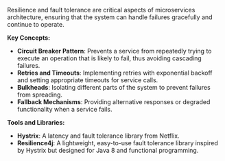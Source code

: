Resilience and fault tolerance are critical aspects of microservices architecture, ensuring that the system can handle failures gracefully and continue to operate.

**Key Concepts:**

- **Circuit Breaker Pattern**: Prevents a service from repeatedly trying to execute an operation that is likely to fail, thus avoiding cascading failures.
- **Retries and Timeouts**: Implementing retries with exponential backoff and setting appropriate timeouts for service calls.
- **Bulkheads**: Isolating different parts of the system to prevent failures from spreading.
- **Fallback Mechanisms**: Providing alternative responses or degraded functionality when a service fails.

**Tools and Libraries:**

- **Hystrix**: A latency and fault tolerance library from Netflix.
- **Resilience4j**: A lightweight, easy-to-use fault tolerance library inspired by Hystrix but designed for Java 8 and functional programming.